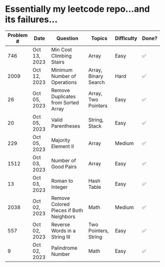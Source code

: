 # Essentially my leetcode repo...and its failures...

| Problem # | Date       | Question                                   | Topics                 | Difficulty | Done? |
| --------- | ---------- | ----------------------------------------- | ---------------------- | ---------- | ----- |
| 746       | Oct 13, 2023 | Min Cost Climbing Stairs              | Array                | Easy       | ✅    |
| 2009      | Oct 12, 2023 | Minimum Number of Operations           | Array, Binary Search | Hard       | ✅    |
| 26        | Oct 05, 2023 | Remove Duplicates from Sorted Array    | Array, Two Pointers  | Easy       | ✅    |
| 20        | Oct 05, 2023 | Valid Parentheses                       | String, Stack        | Easy       | ✅    |
| 229       | Oct 05, 2023 | Majority Element II                   | Array                | Medium     | ✅    |
| 1512      | Oct 03, 2023 | Number of Good Pairs                   | Array                | Easy       | ✅    |
| 13        | Oct 03, 2023 | Roman to Integer                       | Hash Table           | Easy       | ✅    |
| 2038      | Oct 02, 2023 | Remove Colored Pieces if Both Neighbors | Math                | Medium     | ✅    |
| 557       | Oct 02, 2023 | Reverse Words in a String III         | Two Pointers, String | Easy       | ✅    |
| 9         | Oct 02, 2023 | Palindrome Number                      | Math                 | Easy       | ✅    |


